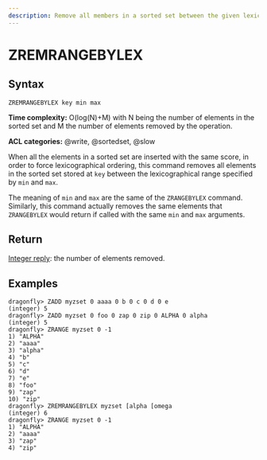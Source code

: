 ```yaml
---
description: Remove all members in a sorted set between the given lexicographical range
---
```


# ZREMRANGEBYLEX

## Syntax

    ZREMRANGEBYLEX key min max

**Time complexity:** O(log(N)+M) with N being the number of elements in the sorted set and M the number of elements removed by the operation.

**ACL categories:** @write, @sortedset, @slow

When all the elements in a sorted set are inserted with the same score, in order to force lexicographical ordering, this command removes all elements in the sorted set stored at `key` between the lexicographical range specified by `min` and `max`.

The meaning of `min` and `max` are the same of the `ZRANGEBYLEX` command. Similarly, this command actually removes the same elements that `ZRANGEBYLEX` would return if called with the same `min` and `max` arguments.

## Return

[Integer reply](https://redis.io/docs/reference/protocol-spec/#integers): the number of elements removed.

## Examples

```shell
dragonfly> ZADD myzset 0 aaaa 0 b 0 c 0 d 0 e
(integer) 5
dragonfly> ZADD myzset 0 foo 0 zap 0 zip 0 ALPHA 0 alpha
(integer) 5
dragonfly> ZRANGE myzset 0 -1
1) "ALPHA"
2) "aaaa"
3) "alpha"
4) "b"
5) "c"
6) "d"
7) "e"
8) "foo"
9) "zap"
10) "zip"
dragonfly> ZREMRANGEBYLEX myzset [alpha [omega
(integer) 6
dragonfly> ZRANGE myzset 0 -1
1) "ALPHA"
2) "aaaa"
3) "zap"
4) "zip"
```
